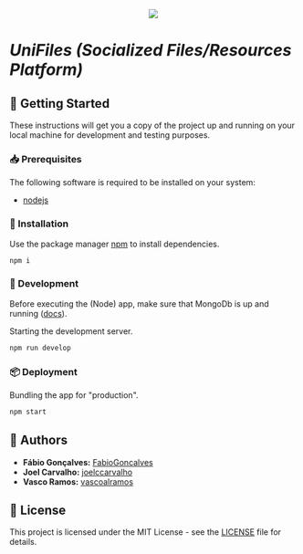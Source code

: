 <p align="center">
   <img src="https://freeiconshop.com/wp-content/uploads/edd/zip-flat.png">
</p>

# _UniFiles (Socialized Files/Resources Platform)_ 

## :rocket: Getting Started

These instructions will get you a copy of the project up and running on your local machine for development and testing purposes.

### :inbox_tray: Prerequisites

The following software is required to be installed on your system:

-   [nodejs](https://nodejs.org/en/download/)

### :wrench: Installation

Use the package manager [npm](https://www.npmjs.com/) to install dependencies.

```bash
npm i
```

### :hammer: Development

Before executing the (Node) app, make sure that MongoDb is up and running ([docs](https://docs.mongodb.com/manual/installation/)).

Starting the development server.

```bash
npm run develop
```

### :package: Deployment

Bundling the app for "production".

```bash
npm start
```

## :handshake: Authors

-   **Fábio Gonçalves:** [FabioGoncalves](https://github.com/FabioGoncalves)
-   **Joel Carvalho:** [joelccarvalho](https://github.com/joelccarvalho)
-   **Vasco Ramos:** [vascoalramos](https://vascoalramos.me)

## :memo: License

This project is licensed under the MIT License - see the [LICENSE](LICENSE) file for details.
